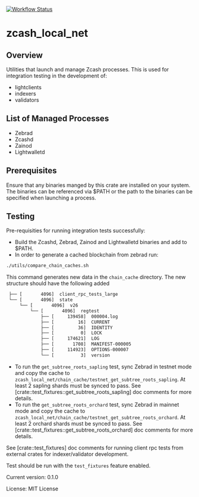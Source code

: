 [![Workflow Status](https://github.com/zingolabs/zcash-local-net/workflows/main/badge.svg)](https://github.com/zingolabs/zcash-local-net/actions?query=workflow%3A%22main%22)

# zcash_local_net

## Overview

Utilities that launch and manage Zcash processes. This is used for integration
testing in the development of:

  - lightclients
  - indexers
  - validators


## List of Managed Processes
- Zebrad
- Zcashd
- Zainod
- Lightwalletd

## Prerequisites

Ensure that any binaries manged by this crate are installed on your system.
The binaries can be referenced via $PATH or the path to the binaries can be specified when launching a process.

## Testing

Pre-requisities for running integration tests successfully:
- Build the Zcashd, Zebrad, Zainod and Lightwalletd binaries and add to $PATH.
- In order to generate a cached blockchain from zebrad run:
```BASH
./utils/compare_chain_caches.sh
```
This command generates new data in the `chain_cache` directory.  The new structure should have the following added

```BASH
 ├── [       4096]  client_rpc_tests_large
 └── [       4096]  state
     └── [       4096]  v26
         └── [       4096]  regtest
             ├── [     139458]  000004.log
             ├── [         16]  CURRENT
             ├── [         36]  IDENTITY
             ├── [          0]  LOCK
             ├── [     174621]  LOG
             ├── [       1708]  MANIFEST-000005
             ├── [     114923]  OPTIONS-000007
             └── [          3]  version
```
- To run the `get_subtree_roots_sapling` test, sync Zebrad in testnet mode and copy the cache to `zcash_local_net/chain_cache/testnet_get_subtree_roots_sapling`. At least 2 sapling shards must be synced to pass. See [crate::test_fixtures::get_subtree_roots_sapling] doc comments for more details.
- To run the `get_subtree_roots_orchard` test, sync Zebrad in mainnet mode and copy the cache to `zcash_local_net/chain_cache/testnet_get_subtree_roots_orchard`. At least 2 orchard shards must be synced to pass. See [crate::test_fixtures::get_subtree_roots_orchard] doc comments for more details.

See [crate::test_fixtures] doc comments for running client rpc tests from external crates for indexer/validator development.

Test should be run with the `test_fixtures` feature enabled.


Current version: 0.1.0

License: MIT License
